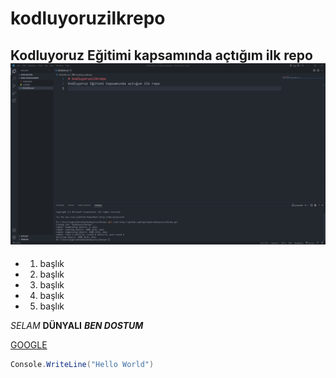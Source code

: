 # kodluyoruzilkrepo
Kodluyoruz Eğitimi kapsamında açtığım ilk repo
![İlk github görsel](/deneme1234.png)
------------------------------------------
* 1. başlık
* 2. başlık
* 3. başlık
* 4. başlık
* 5. başlık

*SELAM* **DÜNYALI** ***BEN DOSTUM***

[GOOGLE](https://www.google.com/)

```C#
Console.WriteLine("Hello World")

```